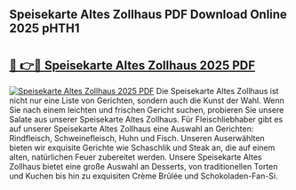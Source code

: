 ## Speisekarte Altes Zollhaus PDF Download Online 2025 pHTH1

# <h2><a href="http://gc5ken.nevu.top/?p=Speisekarte+Altes+Zollhaus">🔗 👉🔴 Speisekarte Altes Zollhaus 2025 PDF</a></h2>

[![Speisekarte Altes Zollhaus 2025 PDF](https://i.imgur.com/dBaPXMq.png)](http://gc5ken.nevu.top/?p=Speisekarte+Altes+Zollhaus)
Die Speisekarte Altes Zollhaus ist nicht nur eine Liste von Gerichten, sondern auch die Kunst der Wahl. Wenn Sie nach einem leichten und frischen Gericht suchen, probieren Sie unsere Salate aus unserer Speisekarte Altes Zollhaus. Für Fleischliebhaber gibt es auf unserer Speisekarte Altes Zollhaus eine Auswahl an Gerichten: Rindfleisch, Schweinefleisch, Huhn und Fisch. Unseren Auserwählten bieten wir exquisite Gerichte wie Schaschlik und Steak an, die auf einem alten, natürlichen Feuer zubereitet werden. Unsere Speisekarte Altes Zollhaus bietet eine große Auswahl an Desserts, von traditionellen Torten und Kuchen bis hin zu exquisiten Crème Brûlée und Schokoladen-Fan-Si.
